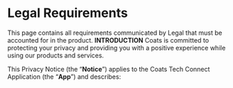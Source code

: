 # Legal Requirements 
This page contains all requirements communicated by Legal that must be accounted for in the product.  ****INTRODUCTION**** 
Coats is committed to protecting your privacy and providing you with a positive experience while using our products and services.

This Privacy Notice (the “****Notice****”) applies to the Coats Tech Connect Application (the “****App****”) and describes:
